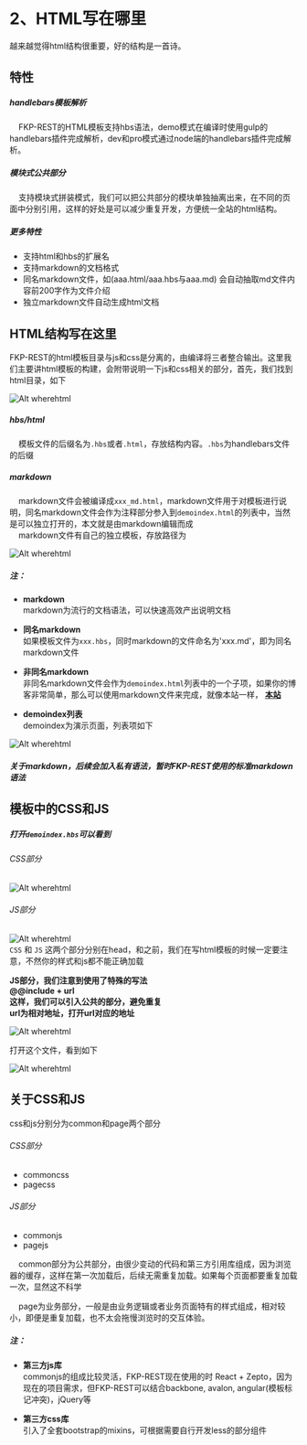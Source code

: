 # 2、HTML写在哪里  
越来越觉得html结构很重要，好的结构是一首诗。

## 特性  

##### handlebars模板解析
&#160; &#160;  FKP-REST的HTML模板支持hbs语法，demo模式在编译时使用gulp的handlebars插件完成解析，dev和pro模式通过node端的handlebars插件完成解析。  

##### 模块式公共部分
&#160; &#160; 支持模块式拼装模式，我们可以把公共部分的模块单独抽离出来，在不同的页面中分别引用，这样的好处是可以减少重复开发，方便统一全站的html结构。  

##### 更多特性  
* 支持html和hbs的扩展名  
* 支持markdown的文档格式  
* 同名markdown文件，如(aaa.html/aaa.hbs与aaa.md) 会自动抽取md文件内容前200字作为文件介绍  
* 独立markdown文件自动生成html文档  


## HTML结构写在这里  

FKP-REST的html模板目录与js和css是分离的，由编译将三者整合输出。这里我们主要讲html模板的构建，会附带说明一下js和css相关的部分，首先，我们找到html目录，如下  

![Alt wherehtml](/images/doc/wherehtml.png)  

##### _hbs/html_    
&#160; &#160; 模板文件的后缀名为`.hbs`或者`.html`，存放结构内容。`.hbs`为handlebars文件的后缀

##### _markdown_
&#160; &#160; markdown文件会被编译成`xxx_md.html`，markdown文件用于对模板进行说明，同名markdown文件会作为注释部分参入到`demoindex.html`的列表中，当然是可以独立打开的，本文就是由markdown编辑而成  
&#160; &#160; markdown文件有自己的独立模板，存放路径为  

![Alt wherehtml](/images/doc/wherehtml5.png)  

##### _注：_  
- __markdown__  
markdown为流行的文档语法，可以快速高效产出说明文档  

- __同名markdown__  
如果模板文件为`xxx.hbs`，同时markdown的文件命名为'xxx.md'，即为同名markdown文件  

- __非同名markdown__  
非同名markdown文件会作为`demoindex.html`列表中的一个子项，如果你的博客非常简单，那么可以使用markdown文件来完成，就像本站一样， [__本站__](http://www.agzgz.com)  

- __demoindex列表__  
demoindex为演示页面，列表项如下  

![Alt wherehtml](/images/doc/wherehtml6.png)  

##### 关于markdown，后续会加入私有语法，暂时FKP-REST使用的标准markdown语法  




## 模板中的CSS和JS

##### 打开`demoindex.hbs`可以看到  

###### _CSS部分_  
![Alt wherehtml](/images/doc/wherehtml1.png)  

###### _JS部分_  
![Alt wherehtml](/images/doc/wherehtml3.png)  
`CSS` 和 `JS` 这两个部分分别在head，和</body>之前，我们在写html模板的时候一定要注意，不然你的样式和js都不能正确加载

__JS部分，我们注意到使用了特殊的写法__  
__@@include + url__  
__这样，我们可以引入公共的部分，避免重复__  
__url为相对地址，打开url对应的地址__  

![Alt wherehtml](/images/doc/wherehtml4.png)   

打开这个文件，看到如下  

![Alt wherehtml](/images/doc/wherehtml2.png)   

## 关于CSS和JS  
css和js分别分为common和page两个部分    
###### _CSS部分_  
* commoncss  
* pagecss  

###### _JS部分_  
* commonjs  
* pagejs

&#160; &#160; common部分为公共部分，由很少变动的代码和第三方引用库组成，因为浏览器的缓存，这样在第一次加载后，后续无需重复加载。如果每个页面都要重复加载一次，显然这不科学  

&#160; &#160; page为业务部分，一般是由业务逻辑或者业务页面特有的样式组成，相对较小，即便是重复加载，也不太会拖慢浏览时的交互体验。

##### _注：_  
- __第三方js库__  
commonjs的组成比较灵活，FKP-REST现在使用的时 React + Zepto，因为现在的项目需求，但FKP-REST可以结合backbone, avalon, angular(模板标记冲突)，jQuery等

- __第三方css库__  
引入了全套bootstrap的mixins，可根据需要自行开发less的部分组件  
